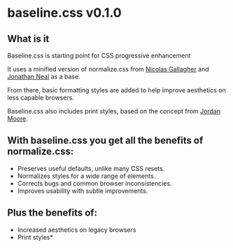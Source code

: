 baseline.css v0.1.0
===================

What is it
----------
Baseline.css is starting point for CSS progressive enhancement

It uses a minified version of normalize.css from [Nicolas Gallagher](http://github.com/necolas)
and [Jonathan Neal](http://github.com/jonathantneal) as a base.

From there, basic formatting styles are added to help improve aesthetics on less capable browsers.

Baseline.css also includes print styles, based on the concept from [Jordan Moore](http://www.jordanm.co.uk/post/30308855354/where-print-fits-in-responsive-web-design).

## With baseline.css you get all the benefits of normalize.css:

* Preserves useful defaults, unlike many CSS resets.
* Normalizes styles for a wide range of elements.
* Corrects bugs and common browser inconsistencies.
* Improves usability with subtle improvements.


## Plus the benefits of:
* Increased aesthetics on legacy browsers
* Print styles* 
